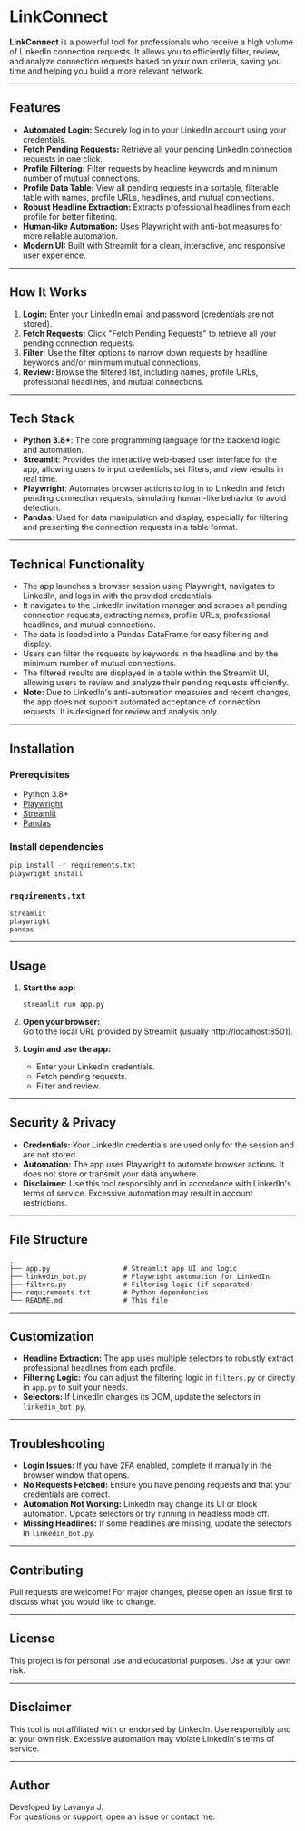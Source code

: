 # LinkConnect

**LinkConnect** is a powerful tool for professionals who receive a high volume of LinkedIn connection requests. It allows you to efficiently filter, review, and analyze connection requests based on your own criteria, saving you time and helping you build a more relevant network.

---

## Features

- **Automated Login:** Securely log in to your LinkedIn account using your credentials.
- **Fetch Pending Requests:** Retrieve all your pending LinkedIn connection requests in one click.
- **Profile Filtering:** Filter requests by headline keywords and minimum number of mutual connections.
- **Profile Data Table:** View all pending requests in a sortable, filterable table with names, profile URLs, headlines, and mutual connections.
- **Robust Headline Extraction:** Extracts professional headlines from each profile for better filtering.
- **Human-like Automation:** Uses Playwright with anti-bot measures for more reliable automation.
- **Modern UI:** Built with Streamlit for a clean, interactive, and responsive user experience.

---

## How It Works

1. **Login:** Enter your LinkedIn email and password (credentials are not stored).
2. **Fetch Requests:** Click "Fetch Pending Requests" to retrieve all your pending connection requests.
3. **Filter:** Use the filter options to narrow down requests by headline keywords and/or minimum mutual connections.
4. **Review:** Browse the filtered list, including names, profile URLs, professional headlines, and mutual connections.

---

## Tech Stack

- **Python 3.8+**: The core programming language for the backend logic and automation.
- **Streamlit**: Provides the interactive web-based user interface for the app, allowing users to input credentials, set filters, and view results in real time.
- **Playwright**: Automates browser actions to log in to LinkedIn and fetch pending connection requests, simulating human-like behavior to avoid detection.
- **Pandas**: Used for data manipulation and display, especially for filtering and presenting the connection requests in a table format.

---

## Technical Functionality

- The app launches a browser session using Playwright, navigates to LinkedIn, and logs in with the provided credentials.
- It navigates to the LinkedIn invitation manager and scrapes all pending connection requests, extracting names, profile URLs, professional headlines, and mutual connections.
- The data is loaded into a Pandas DataFrame for easy filtering and display.
- Users can filter the requests by keywords in the headline and by the minimum number of mutual connections.
- The filtered results are displayed in a table within the Streamlit UI, allowing users to review and analyze their pending requests efficiently.
- **Note:** Due to LinkedIn's anti-automation measures and recent changes, the app does not support automated acceptance of connection requests. It is designed for review and analysis only.

---

## Installation

### Prerequisites

- Python 3.8+
- [Playwright](https://playwright.dev/python/docs/intro)
- [Streamlit](https://streamlit.io/)
- [Pandas](https://pandas.pydata.org/)

### Install dependencies

```bash
pip install -r requirements.txt
playwright install
```

### `requirements.txt`

```
streamlit
playwright
pandas
```

---

## Usage

1. **Start the app:**

   ```bash
   streamlit run app.py
   ```

2. **Open your browser:**  
   Go to the local URL provided by Streamlit (usually http://localhost:8501).

3. **Login and use the app:**  
   - Enter your LinkedIn credentials.
   - Fetch pending requests.
   - Filter and review.

---

## Security & Privacy

- **Credentials:** Your LinkedIn credentials are used only for the session and are not stored.
- **Automation:** The app uses Playwright to automate browser actions. It does not store or transmit your data anywhere.
- **Disclaimer:** Use this tool responsibly and in accordance with LinkedIn's terms of service. Excessive automation may result in account restrictions.

---

## File Structure

```
.
├── app.py                  # Streamlit app UI and logic
├── linkedin_bot.py         # Playwright automation for LinkedIn
├── filters.py              # Filtering logic (if separated)
├── requirements.txt        # Python dependencies
└── README.md               # This file
```

---

## Customization

- **Headline Extraction:** The app uses multiple selectors to robustly extract professional headlines from each profile.
- **Filtering Logic:** You can adjust the filtering logic in `filters.py` or directly in `app.py` to suit your needs.
- **Selectors:** If LinkedIn changes its DOM, update the selectors in `linkedin_bot.py`.

---

## Troubleshooting

- **Login Issues:** If you have 2FA enabled, complete it manually in the browser window that opens.
- **No Requests Fetched:** Ensure you have pending requests and that your credentials are correct.
- **Automation Not Working:** LinkedIn may change its UI or block automation. Update selectors or try running in headless mode off.
- **Missing Headlines:** If some headlines are missing, update the selectors in `linkedin_bot.py`.

---

## Contributing

Pull requests are welcome! For major changes, please open an issue first to discuss what you would like to change.

---

## License

This project is for personal use and educational purposes. Use at your own risk.

---

## Disclaimer

This tool is not affiliated with or endorsed by LinkedIn. Use responsibly and at your own risk. Excessive automation may violate LinkedIn's terms of service.

---

## Author

Developed by Lavanya J.  
For questions or support, open an issue or contact me. 
